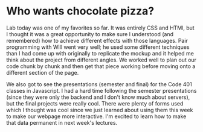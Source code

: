 # Who wants chocolate pizza?

Lab today was one of my favorites so far. It was entirely CSS and HTMl, but I thought it was a great opportunity to make sure I understood (and remembered) how to achieve different effects with those languages. Pair programming with Will went very well; he used some different techniques than I had come up with originally to replicate the mockup and it helped me think about the project from different angles. We worked well to plan out our code chunk by chunk and then get that piece working before moving onto a different section of the page.

We also got to see the presentations (semester and final) for the Code 401 classes in Javascript. I had a hard time following the semester presentations (since they were only the backend and I don't know much about servers), but the final projects were really cool. There were plenty of forms used which I thought was cool since we just learned about using them this week to make our webpage more interactive. I'm excited to learn how to make that data permanent in next week's lectures.
